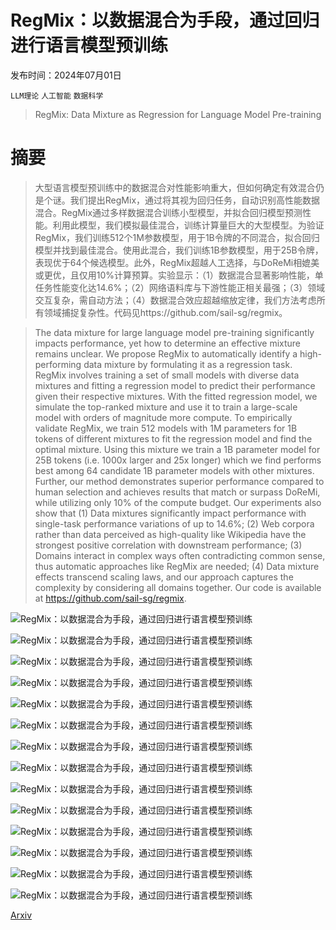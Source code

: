 # RegMix：以数据混合为手段，通过回归进行语言模型预训练

发布时间：2024年07月01日

`LLM理论` `人工智能` `数据科学`

> RegMix: Data Mixture as Regression for Language Model Pre-training

# 摘要

> 大型语言模型预训练中的数据混合对性能影响重大，但如何确定有效混合仍是个谜。我们提出RegMix，通过将其视为回归任务，自动识别高性能数据混合。RegMix通过多样数据混合训练小型模型，并拟合回归模型预测性能。利用此模型，我们模拟最佳混合，训练计算量巨大的大型模型。为验证RegMix，我们训练512个1M参数模型，用于1B令牌的不同混合，拟合回归模型并找到最佳混合。使用此混合，我们训练1B参数模型，用于25B令牌，表现优于64个候选模型。此外，RegMix超越人工选择，与DoReMi相媲美或更优，且仅用10%计算预算。实验显示：（1）数据混合显著影响性能，单任务性能变化达14.6%；（2）网络语料库与下游性能正相关最强；（3）领域交互复杂，需自动方法；（4）数据混合效应超越缩放定律，我们方法考虑所有领域捕捉复杂性。代码见https://github.com/sail-sg/regmix。

> The data mixture for large language model pre-training significantly impacts performance, yet how to determine an effective mixture remains unclear. We propose RegMix to automatically identify a high-performing data mixture by formulating it as a regression task. RegMix involves training a set of small models with diverse data mixtures and fitting a regression model to predict their performance given their respective mixtures. With the fitted regression model, we simulate the top-ranked mixture and use it to train a large-scale model with orders of magnitude more compute. To empirically validate RegMix, we train 512 models with 1M parameters for 1B tokens of different mixtures to fit the regression model and find the optimal mixture. Using this mixture we train a 1B parameter model for 25B tokens (i.e. 1000x larger and 25x longer) which we find performs best among 64 candidate 1B parameter models with other mixtures. Further, our method demonstrates superior performance compared to human selection and achieves results that match or surpass DoReMi, while utilizing only 10% of the compute budget. Our experiments also show that (1) Data mixtures significantly impact performance with single-task performance variations of up to 14.6%; (2) Web corpora rather than data perceived as high-quality like Wikipedia have the strongest positive correlation with downstream performance; (3) Domains interact in complex ways often contradicting common sense, thus automatic approaches like RegMix are needed; (4) Data mixture effects transcend scaling laws, and our approach captures the complexity by considering all domains together. Our code is available at https://github.com/sail-sg/regmix.

![RegMix：以数据混合为手段，通过回归进行语言模型预训练](../../../paper_images/2407.01492/x1.png)

![RegMix：以数据混合为手段，通过回归进行语言模型预训练](../../../paper_images/2407.01492/x2.png)

![RegMix：以数据混合为手段，通过回归进行语言模型预训练](../../../paper_images/2407.01492/x3.png)

![RegMix：以数据混合为手段，通过回归进行语言模型预训练](../../../paper_images/2407.01492/x4.png)

![RegMix：以数据混合为手段，通过回归进行语言模型预训练](../../../paper_images/2407.01492/x5.png)

![RegMix：以数据混合为手段，通过回归进行语言模型预训练](../../../paper_images/2407.01492/x6.png)

![RegMix：以数据混合为手段，通过回归进行语言模型预训练](../../../paper_images/2407.01492/x7.png)

![RegMix：以数据混合为手段，通过回归进行语言模型预训练](../../../paper_images/2407.01492/x8.png)

![RegMix：以数据混合为手段，通过回归进行语言模型预训练](../../../paper_images/2407.01492/x9.png)

![RegMix：以数据混合为手段，通过回归进行语言模型预训练](../../../paper_images/2407.01492/x10.png)

![RegMix：以数据混合为手段，通过回归进行语言模型预训练](../../../paper_images/2407.01492/x11.png)

![RegMix：以数据混合为手段，通过回归进行语言模型预训练](../../../paper_images/2407.01492/x12.png)

![RegMix：以数据混合为手段，通过回归进行语言模型预训练](../../../paper_images/2407.01492/x13.png)

![RegMix：以数据混合为手段，通过回归进行语言模型预训练](../../../paper_images/2407.01492/x14.png)

[Arxiv](https://arxiv.org/abs/2407.01492)